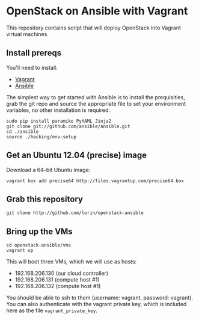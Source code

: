 # OpenStack on Ansible with Vagrant

This repository contains script that will deploy OpenStack into Vagrant virtual machines.

## Install prereqs

You'll need to install:

 * [Vagrant](http://vagrantup.com)
 * [Ansible](http://ansible.github.com)

The simplest way to get started with Ansible is to install the prequisities,  grab the git repo and source the appropriate file to set your environment variables, no other installation is required:

	sudo pip install paramiko PyYAML Jinja2
	git clone git://github.com/ansible/ansible.git
	cd ./ansible
	source ./hacking/env-setup

## Get an Ubuntu 12.04 (precise) image

Download a 64-bit Ubuntu image:

	vagrant box add precise64 http://files.vagrantup.com/precise64.box

## Grab this repository

	git clone http://github.com/lorin/openstack-ansible

## Bring up the VMs

	cd openstack-ansible/vms
	vagrant up

This will boot three VMs, which we will use as hosts:

 * 192.168.206.130 (our cloud controller)
 * 192.168.206.131 (compute host #1)
 * 192.168.206.132 (compute host #1)


You should be able to ssh to them (username: vagrant, password: vagrant).
You can also authenticate  with the vagrant private key, which is included
here as the file `vagrant_private_key`.


